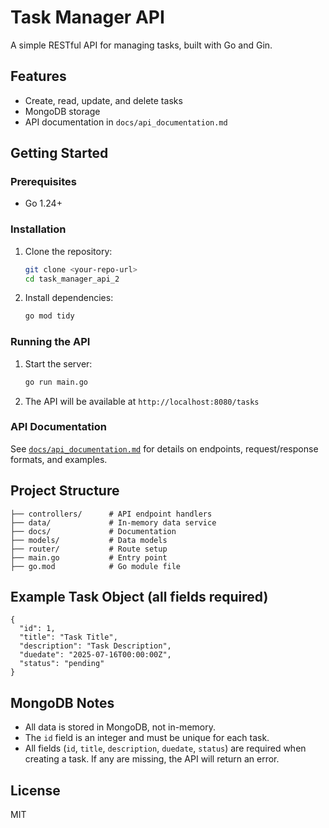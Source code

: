 # Task Manager API

A simple RESTful API for managing tasks, built with Go and Gin.

## Features
- Create, read, update, and delete tasks
- MongoDB storage
- API documentation in `docs/api_documentation.md`

## Getting Started

### Prerequisites
- Go 1.24+

### Installation
1. Clone the repository:
   ```sh
   git clone <your-repo-url>
   cd task_manager_api_2
   ```
2. Install dependencies:
   ```sh
   go mod tidy
   ```

### Running the API
1. Start the server:
   ```sh
   go run main.go
   ```
2. The API will be available at `http://localhost:8080/tasks`

### API Documentation
See [`docs/api_documentation.md`](docs/api_documentation.md) for details on endpoints, request/response formats, and examples.

## Project Structure
```
├── controllers/      # API endpoint handlers
├── data/             # In-memory data service
├── docs/             # Documentation
├── models/           # Data models
├── router/           # Route setup
├── main.go           # Entry point
├── go.mod            # Go module file
```


## Example Task Object (all fields required)
```
{
  "id": 1,
  "title": "Task Title",
  "description": "Task Description",
  "duedate": "2025-07-16T00:00:00Z",
  "status": "pending"
}
```

## MongoDB Notes
- All data is stored in MongoDB, not in-memory.
- The `id` field is an integer and must be unique for each task.
- All fields (`id`, `title`, `description`, `duedate`, `status`) are required when creating a task. If any are missing, the API will return an error.

## License
MIT
